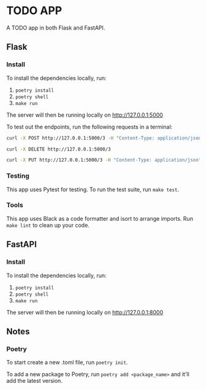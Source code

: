 # TODO APP

A TODO app in both Flask and FastAPI.

## Flask

### Install
To install the dependencies locally, run:
1. `poetry install`
2. `poetry shell`
3. `make run`
    
The server will then be running locally on http://127.0.0.1:5000

To test out the endpoints, run the following requests in a terminal:
```bash
curl -X POST http://127.0.0.1:5000/3 -H "Content-Type: application/json" -d '{"id": 4,"description": "created","priority": 1}'  

curl -X DELETE http://127.0.0.1:5000/3

curl -X PUT http://127.0.0.1:5000/3 -H "Content-Type: application/json" -d '{"id": 3,"description": "changed","priority": 3}'  

```
### Testing
This app uses Pytest for testing. To run the test suite, run `make test`.

### Tools
This app uses Black as a code formatter and isort to arrange imports. Run `make lint` to clean up your code.

## FastAPI

### Install
To install the dependencies locally, run:
1. `poetry install`
2. `poetry shell`
3. `make run`
    
The server will then be running locally on http://127.0.0.1:8000

## Notes

### Poetry
To start create a new .toml file, run `poetry init`.

To add a new package to Poetry, run `poetry add <package_name>` and it'll add the latest version.
